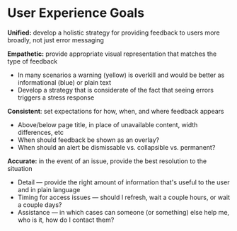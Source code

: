 # User Experience Goals

**Unified:** develop a holistic strategy for providing feedback to users more broadly, not just error messaging

**Empathetic:** provide appropriate visual representation that matches the type of feedback

- In many scenarios a warning (yellow) is overkill and would be better as informational (blue) or plain text
- Develop a strategy that is considerate of the fact that seeing errors triggers a stress response

**Consistent**: set expectations for how, when, and where feedback appears

- Above/below page title, in place of unavailable content, width differences, etc
- When should feedback be shown as an overlay?
- When should an alert be dismissable vs. collapsible vs. permanent?

**Accurate:** in the event of an issue, provide the best resolution to the situation

- Detail — provide the right amount of information that's useful to the user and in plain language
- Timing for access issues — should I refresh, wait a couple hours, or wait a couple days?
- Assistance — in which cases can someone (or something) else help me, who is it, how do I contact them?
